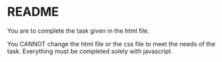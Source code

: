 # README

You are to complete the task given in the html file.

You CANNOT change the html file or the css file to meet the needs of the task. Everything must be completed solely with javascript.
